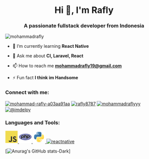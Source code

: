 <h1 align="center">Hi 👋, I'm Rafly</h1>
<h3 align="center">A passionate fullstack developer from Indonesia</h3>

<p align="left"> <img src="https://komarev.com/ghpvc/?username=mohammadrafly&label=Profile%20views&color=0e75b6&style=flat" alt="mohammadrafly" /> </p>

- 🌱 I’m currently learning **React Native**

- 💬 Ask me about **CI, Laravel, React**

- 📫 How to reach me **mohammadrafly19@gmail.com**

- ⚡ Fun fact **I think im Handsome**

<h3 align="left">Connect with me:</h3>
<p align="left">
<a href="https://linkedin.com/in/mohammad-rafly-a03aa91aa" target="blank"><img align="center" src="https://raw.githubusercontent.com/rahuldkjain/github-profile-readme-generator/master/src/images/icons/Social/linked-in-alt.svg" alt="mohammad-rafly-a03aa91aa" height="30" width="40" /></a>
<a href="https://fb.com/rafly8787" target="blank"><img align="center" src="https://raw.githubusercontent.com/rahuldkjain/github-profile-readme-generator/master/src/images/icons/Social/facebook.svg" alt="rafly8787" height="30" width="40" /></a>
<a href="https://instagram.com/mohammadraflyyy" target="blank"><img align="center" src="https://raw.githubusercontent.com/rahuldkjain/github-profile-readme-generator/master/src/images/icons/Social/instagram.svg" alt="mohammadraflyyy" height="30" width="40" /></a>
<a href="https://www.youtube.com/c/@imdelpy" target="blank"><img align="center" src="https://raw.githubusercontent.com/rahuldkjain/github-profile-readme-generator/master/src/images/icons/Social/youtube.svg" alt="@imdelpy" height="30" width="40" /></a>
</p>

<h3 align="left">Languages and Tools:</h3>
<p align="left"> <a href="https://developer.mozilla.org/en-US/docs/Web/JavaScript" target="_blank" rel="noreferrer"> <img src="https://raw.githubusercontent.com/devicons/devicon/master/icons/javascript/javascript-original.svg" alt="javascript" width="40" height="40"/> </a> <a href="https://www.php.net" target="_blank" rel="noreferrer"> <img src="https://raw.githubusercontent.com/devicons/devicon/master/icons/php/php-original.svg" alt="php" width="40" height="40"/> </a> <a href="https://www.python.org" target="_blank" rel="noreferrer"> <img src="https://raw.githubusercontent.com/devicons/devicon/master/icons/python/python-original.svg" alt="python" width="40" height="40"/> </a> <a href="https://reactnative.dev/" target="_blank" rel="noreferrer"> <img src="https://reactnative.dev/img/header_logo.svg" alt="reactnative" width="40" height="40"/> </a> </p>

[![Anurag's GitHub stats-Dark](https://github-readme-stats.vercel.app/api?username=mohammadrafly&show_icons=true&theme=dark#gh-dark-mode-only)]
